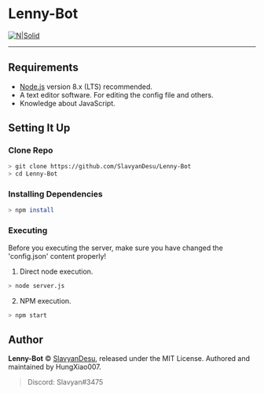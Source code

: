 # Lenny-Bot
[![N|Solid](https://nodei.co/npm/discord.js.png?downloads=true&stars=true)](https://www.npmjs.org/package/discord.js)

---

## Requirements
- [Node.js](https://nodejs.org/) version 8.x (LTS) recommended.
- A text editor software. For editing the config file and others.
- Knowledge about JavaScript.

## Setting It Up
### Clone Repo
```bash
> git clone https://github.com/SlavyanDesu/Lenny-Bot
> cd Lenny-Bot
```

### Installing Dependencies
```bash
> npm install
```

### Executing
Before you executing the server, make sure you have changed the 'config.json' content properly!

1. Direct node execution.
```bash
> node server.js
```
2. NPM execution.
```bash
> npm start
```

## Author
**Lenny-Bot** © [SlavyanDesu](https://github.com/SlavyanDesu), released under the MIT License.
Authored and maintained by HungXiao007.

> Discord: Slavyan#3475
